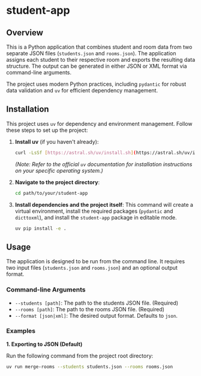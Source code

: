 # student-app

## Overview

This is a Python application that combines student and room data from two separate JSON files (`students.json` and `rooms.json`). The application assigns each student to their respective room and exports the resulting data structure. The output can be generated in either JSON or XML format via command-line arguments.

The project uses modern Python practices, including `pydantic` for robust data validation and `uv` for efficient dependency management.

## Installation

This project uses `uv` for dependency and environment management. Follow these steps to set up the project:

1.  **Install uv** (if you haven't already):
    ```bash
    curl -LsSf [https://astral.sh/uv/install.sh](https://astral.sh/uv/install.sh) | sh
    ```
    *(Note: Refer to the official `uv` documentation for installation instructions on your specific operating system.)*

2.  **Navigate to the project directory**:
    ```bash
    cd path/to/your/student-app
    ```

3.  **Install dependencies and the project itself**:
    This command will create a virtual environment, install the required packages (`pydantic` and `dicttoxml`), and install the `student-app` package in editable mode.
    ```bash
    uv pip install -e .
    ```

## Usage

The application is designed to be run from the command line. It requires two input files (`students.json` and `rooms.json`) and an optional output format.

### Command-line Arguments

-   `--students [path]`: The path to the students JSON file. (Required)
-   `--rooms [path]`: The path to the rooms JSON file. (Required)
-   `--format [json|xml]`: The desired output format. Defaults to `json`.

### Examples

**1. Exporting to JSON (Default)**

Run the following command from the project root directory:

```bash
uv run merge-rooms --students students.json --rooms rooms.json